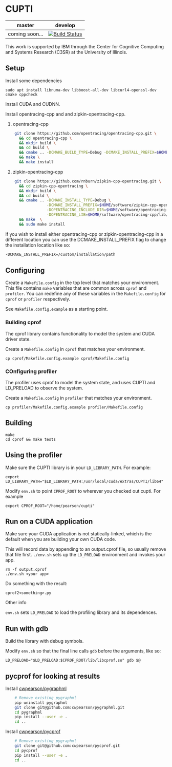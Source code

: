 # CUPTI

| master | develop |
|--------|---------|
| coming soon... | [![Build Status](https://travis-ci.org/cwpearson/cupti.svg?branch=develop)](https://travis-ci.org/cwpearson/cupti)

This work is supported by IBM through the Center for Cognitive Computing and Systems Research (C3SR) at the University of Illinois.

## Setup

Install some dependencies

    sudo apt install libnuma-dev libboost-all-dev libcurl4-openssl-dev cmake cppcheck

Install CUDA and CUDNN.

Install opentracing-cpp and and zipkin-opentracing-cpp.

1. opentracing-cpp

```bash
    git clone https://github.com/opentracing/opentracing-cpp.git \
      && cd opentracing-cpp \
      && mkdir build \
      && cd build \
      && cmake .. -DCMAKE_BUILD_TYPE=Debug -DCMAKE_INSTALL_PREFIX=$HOME/software/opentracing-cpp \
      && make \
      && make install
```


2. zipkin-opentracing-cpp

```bash
    git clone https://github.com/rnburn/zipkin-cpp-opentracing.git \
      && cd zipkin-cpp-opentracing \
      && mkdir build \
      && cd build \
      && cmake .. -DCMAKE_INSTALL_TYPE=Debug \
                  -DCMAKE_INSTALL_PREFIX=$HOME/software/zipkin-cpp-opentracing \
                  -DOPENTRACING_INCLUDE_DIR=$HOME/software/opentracing-cpp/include \
                  -DOPENTRACING_LIB=$HOME/software/opentracing-cpp/lib/libopentracing.so \
      && make  \
      && sudo make install
```


If you wish to install either opentracing-cpp or zipkin-opentracing-cpp in a different
location you can use the DCMAKE_INSTALL_PREFIX flag to change the installation location like so:

```bash
-DCMAKE_INSTALL_PREFIX=/custom/installation/path
```

## Configuring

Create a `Makefile.config` in the top level that matches your environment.
This file contains `make` variables that are common across `cprof` and `profiler`.
You can redefine any of these variables in the `Makefile.config` for `cprof` or `profiler` respectively.

See `Makefile.config.example` as a starting point.

### Building cprof

The cprof library contains functionality to model the system and CUDA driver state.

Create a `Makefile.config` in `cprof` that matches your environment.

    cp cprof/Makefile.config.example cprof/Makefile.config

### COnfiguring profiler

The profiler uses cprof to model the system state, and uses CUPTI and LD\_PRELOAD to observe the system.

Create a `Makefile.config` in `profiler` that matches your environment.

    cp profiler/Makefile.config.example profiler/Makefile.config

## Building

    make
    cd cprof && make tests

## Using the profiler

Make sure the CUPTI library is in your `LD_LIBRARY_PATH`. For example:

    export LD_LIBRARY_PATH="$LD_LIBRARY_PATH:/usr/local/cuda/extras/CUPTI/lib64"

Modify `env.sh` to point `CPROF_ROOT` to wherever you checked out cupti. For example

    export CPROF_ROOT="/home/pearson/cupti"

## Run on a CUDA application

Make sure your CUDA application is not statically-linked, which is the default when you are building your own CUDA code.

This will record data by appending to an output.cprof file, so usually remove that file first. `./env.sh` sets up the `LD_PRELOAD` environment and invokes your app.

    rm -f output.cprof
    ./env.sh <your app>

Do something with the result:

    cprof2<something>.py

Other info

`env.sh` sets `LD_PRELOAD` to load the profiling library and its dependences.

## Run with gdb

Build the library with debug symbols.

Modify `env.sh` so that the final line calls `gdb` before the arguments, like so:

    LD_PRELOAD="$LD_PRELOAD:$CPROF_ROOT/lib/libcprof.so" gdb $@

## pycprof for looking at results

Install [cwpearson/pygraphml](https://github.com/cwpearson/pygraphml)

```bash
    # Remove existing pygraphml
    pip uninstall pygraphml
    git clone git@github.com:cwpearson/pygraphml.git
    cd pygraphml
    pip install --user -e .
    cd ..
```

Install [cwpearson/pycprof](https://github.com/cwpearson/pycprof)

```bash
    # Remove existing pygraphml
    git clone git@github.com:cwpearson/pycprof.git
    cd pycprof
    pip install --user -e .
    cd ..
```


